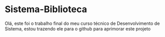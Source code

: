 # Sistema-Biblioteca
Olá, este foi o trabalho final do meu curso técnico de Desenvolvimento de Sistema, estou trazendo ele para o github para aprimorar este projeto
